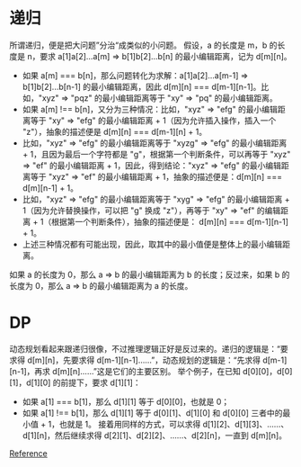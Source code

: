 # 递归
所谓递归，便是把大问题”分治“成类似的小问题。
假设，a 的长度是 m，b 的长度是 n，要求 a[1]a[2]...a[m] => b[1]b[2]...b[n] 的最小编辑距离，记为 d[m][n]。
- 如果 a[m] === b[n]，那么问题转化为求解：a[1]a[2]...a[m-1] => b[1]b[2]...b[n-1] 的最小编辑距离，因此 d[m][n] === d[m-1][n-1]。比如，"xyz" => "pqz" 的最小编辑距离等于 "xy" => "pq" 的最小编辑距离。
- 如果 a[m] !== b[n]，又分为三种情况：比如，"xyz" => "efg" 的最小编辑距离等于 "xy" => "efg" 的最小编辑距离 + 1（因为允许插入操作，插入一个 "z"），抽象的描述便是 d[m][n] === d[m-1][n] + 1。
- 比如，"xyz" => "efg" 的最小编辑距离等于 "xyzg" => "efg" 的最小编辑距离 + 1，且因为最后一个字符都是 "g"，根据第一个判断条件，可以再等于 "xyz" => "ef" 的最小编辑距离 + 1，因此，得到结论："xyz" => "efg" 的最小编辑距离等于 "xyz" => "ef" 的最小编辑距离 + 1，抽象的描述便是：d[m][n] === d[m][n-1] + 1。
- 比如，"xyz" => "efg" 的最小编辑距离等于 "xyg" => "efg" 的最小编辑距离 + 1（因为允许替换操作，可以把 "g" 换成 "z"），再等于 "xy" => "ef" 的编辑距离 + 1（根据第一个判断条件），抽象的描述便是： d[m][n] === d[m-1][n-1] + 1。
- 上述三种情况都有可能出现，因此，取其中的最小值便是整体上的最小编辑距离。

如果 a 的长度为 0，那么 a => b 的最小编辑距离为 b 的长度；反过来，如果 b 的长度为 0，那么 a => b 的最小编辑距离为 a 的长度。

# DP
动态规划看起来跟递归很像，不过推理逻辑正好是反过来的。递归的逻辑是：“要求得 d[m][n]，先要求得 d[m-1][n-1]……”，动态规划的逻辑是：“先求得 d[m-1][n-1]，再求 d[m][n]……”这是它们的主要区别。
举个例子，在已知 d[0][0]，d[0][1]，d[1][0] 的前提下，要求 d[1][1]：
- 如果 a[1] === b[1]，那么 d[1][1] 等于 d[0][0]，也就是 0；
- 如果 a[1] !== b[1]，那么 d[1][1] 等于 d[0][1]、d[1][0] 和 d[0][0] 三者中的最小值 + 1，也就是 1。
接着用同样的方式，可以求得 d[1][2]、d[1][3]、……、d[1][n]，然后继续求得 d[2][1]、d[2][2]、……、d[2][n]，一直到 d[m][n]。

[Reference](https://blog.csdn.net/jfkidear/article/details/89815187)
